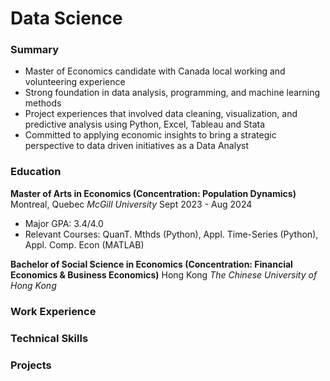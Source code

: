 # Data Science 

### Summary
- Master of Economics candidate with Canada local working and volunteering experience
- Strong foundation in data analysis, programming, and machine learning methods
- Project experiences that involved data cleaning, visualization, and predictive analysis using Python, Excel, Tableau and Stata
- Committed to applying economic insights to bring a strategic perspective to data driven initiatives as a Data Analyst

### Education 
**Master of Arts in Economics (Concentration: Population Dynamics)**                                        Montreal, Quebec
*McGill University*                                                                                     Sept 2023 - Aug 2024
- Major GPA: 3.4/4.0
- Relevant Courses: QuanT. Mthds (Python), Appl. Time-Series (Python), Appl. Comp. Econ (MATLAB)

**Bachelor of Social Science in Economics (Concentration: Financial Economics & Business Economics)**         Hong Kong 
*The Chinese University of Hong Kong*

### Work Experience

### Technical Skills 

### Projects
